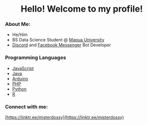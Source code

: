 <h1 align="center">Hello! Welcome to my profile!</h1>

### About Me:
- He/Him
- BS Data Science Student @ [Mapua University](https://www.mapua.edu.ph/)
- [Discord](https://discord.com) and [Facebook Messenger](https://www.messenger.com) Bot Developer

### Programming Languages
- [JavaScript](https://developer.mozilla.org/en-US/docs/Web/JavaScript)
- [Java](https://docs.oracle.com/javase/8/docs/technotes/guides/language/index.html)
- [Arduino](https://www.arduino.cc/reference/en/)
- [PHP](https://www.php.net/manual/en/intro-whatis.php)
- [Python](https://www.python.org/doc/essays/blurb/)
- [R](https://www.r-project.org/about.html)

### Connect with me:

[https://linktr.ee/misterdossy](https://linktr.ee/misterdossy)
